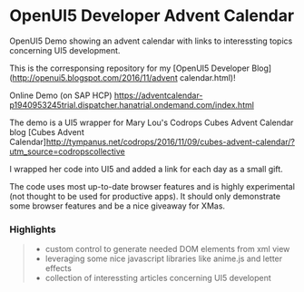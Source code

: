 # OpenUI5 Developer Advent Calendar

OpenUI5 Demo showing an advent calendar with links to interessting topics concerning UI5 development.

This is the corresponsing repository for my 
[OpenUI5 Developer Blog](http://openui5.blogspot.com/2016/11/advent calendar.html)!

Online Demo (on SAP HCP)
https://adventcalendar-p1940953245trial.dispatcher.hanatrial.ondemand.com/index.html

The demo is a UI5 wrapper for Mary Lou's Codrops Cubes Advent Calendar blog
[Cubes Advent Calendar]http://tympanus.net/codrops/2016/11/09/cubes-advent-calendar/?utm_source=codropscollective

I wrapped her code into UI5 and added a link for each day as a small gift. 

The code uses most up-to-date browser features and is highly experimental (not thought to be used for productive apps).
It should only demonstrate some browser features and be a nice giveaway for XMas.

### Highlights

> - custom control to generate needed DOM elements from xml view
> - leveraging some nice javascript libraries like anime.js and letter effects
> - collection of interessting articles concerning UI5 developent